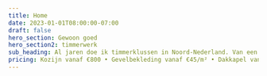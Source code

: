 ```yaml
---
title: Home
date: 2023-01-01T08:00:00-07:00
draft: false
hero_section: Gewoon goed
hero_section2: timmerwerk
sub_heading: Al jaren doe ik timmerklussen in Noord-Nederland. Van een kozijn vervangen tot een dakkapel erbij - werk dat lang meegaat, voor een eerlijke prijs. Testing CMS
pricing: Kozijn vanaf €800 • Gevelbekleding vanaf €45/m² • Dakkapel vanaf €8.500
---
```


